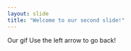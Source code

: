 ```yaml
---
layout: slide
title: "Welcome to our second slide!"
---
```

Our gif
Use the left arrow to go back!

